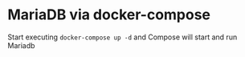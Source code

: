 # MariaDB via docker-compose 
Start executing `docker-compose up -d` and Compose will start and run Mariadb
